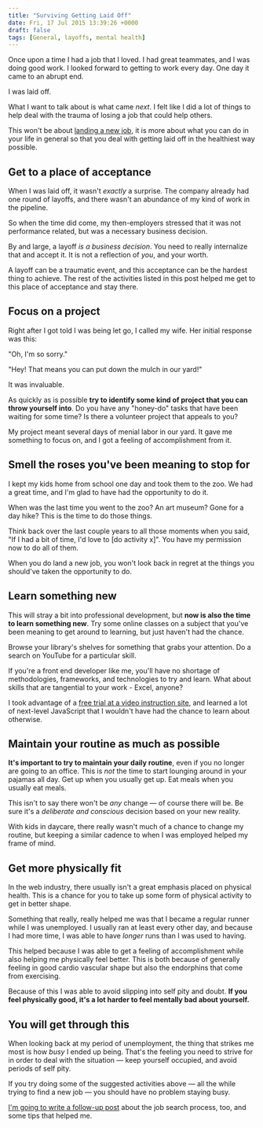 ```yaml
---
title: "Surviving Getting Laid Off"
date: Fri, 17 Jul 2015 13:39:26 +0000
draft: false
tags: [General, layoffs, mental health]
---
```


Once upon a time I had a job that I loved. I had great teammates, and I was doing good work. I looked forward to getting to work every day. One day it came to an abrupt end.

I was laid off.

What I want to talk about is what came _next_. I felt like I did a lot of things to help deal with the trauma of losing a job that could help others.

<!--more-->

This won't be about [landing a new job](/the-strategic-job-hunt/), it is more about what you can do in your life in general so that you deal with getting laid off in the healthiest way possible.

## Get to a place of acceptance

When I was laid off, it wasn't _exactly_ a surprise. The company already had one round of layoffs, and there wasn't an abundance of my kind of work in the pipeline.

So when the time did come, my then-employers stressed that it was not performance related, but was a necessary business decision.

By and large, a layoff _is a business decision_. You need to really internalize that and accept it. It is not a reflection of _you_, and your worth.

A layoff can be a traumatic event, and this acceptance can be the hardest thing to achieve. The rest of the activities listed in this post helped me get to this place of acceptance and stay there.

## Focus on a project

Right after I got told I was being let go, I called my wife. Her initial response was this:

"Oh, I'm so sorry."

"Hey! That means you can put down the mulch in our yard!"

It was invaluable.

As quickly as is possible **try to identify some kind of project that you can throw yourself into**. Do you have any "honey-do" tasks that have been waiting for some time? Is there a volunteer project that appeals to you?

My project meant several days of menial labor in our yard. It gave me something to focus on, and I got a feeling of accomplishment from it.

## Smell the roses you've been meaning to stop for

I kept my kids home from school one day and took them to the zoo. We had a great time, and I'm glad to have had the opportunity to do it.

When was the last time you went to the zoo? An art museum? Gone for a day hike? This is the time to do those things.

Think back over the last couple years to all those moments when you said, "If I had a bit of time, I'd love to [do activity x]". You have my permission now to do all of them.

When you do land a new job, you won't look back in regret at the things you should've taken the opportunity to do.

## Learn something new

This will stray a bit into professional development, but **now is also the time to learn something new**. Try some online classes on a subject that you've been meaning to get around to learning, but just haven't had the chance.

Browse your library's shelves for something that grabs your attention. Do a search on YouTube for a particular skill.

If you're a front end developer like me, you'll have no shortage of methodologies, frameworks, and technologies to try and learn. What about skills that are tangential to your work - Excel, anyone?

I took advantage of a [free trial at a video instruction site](http://lynda.com/revolutions), and learned a lot of next-level JavaScript that I wouldn't have had the chance to learn about otherwise.

## Maintain your routine as much as possible

**It's important to try to maintain your daily routine**, even if you no longer are going to an office. This is _not_ the time to start lounging around in your pajamas all day. Get up when you usually get up. Eat meals when you usually eat meals.

This isn't to say there won't be _any_ change — of course there will be. Be sure it's a _deliberate and conscious_ decision based on your new reality.

With kids in daycare, there really wasn't much of a chance to change my routine, but keeping a similar cadence to when I was employed helped my frame of mind.

## Get more physically fit

In the web industry, there usually isn't a great emphasis placed on physical health. This is a chance for you to take up some form of physical activity to get in better shape.

Something that really, really helped me was that I became a regular runner while I was unemployed. I usually ran at least every other day, and because I had more time, I was able to have _longer_ runs than I was used to having.

This helped because I was able to get a feeling of accomplishment while also helping me physically feel better. This is both because of generally feeling in good cardio vascular shape but also the endorphins that come from exercising.

Because of this I was able to avoid slipping into self pity and doubt. **If you feel physically good, it's a lot harder to feel mentally bad about yourself.**

## You will get through this

When looking back at my period of unemployment, the thing that strikes me most is how _busy_ I ended up being. That's the feeling you need to strive for in order to deal with the situation — keep yourself occupied, and avoid periods of self pity.

If you try doing some of the suggested activities above — all the while trying to find a new job — you should have no problem staying busy.

[I'm going to write a follow-up post](/the-strategic-job-hunt/) about the job search process, too, and some tips that helped me.
